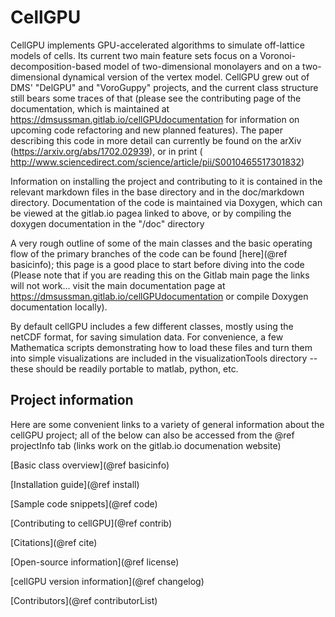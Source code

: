 # CellGPU

CellGPU implements GPU-accelerated algorithms to simulate off-lattice models of cells. Its current
two main feature sets focus on a Voronoi-decomposition-based model of two-dimensional monolayers
and on a two-dimensional dynamical version of the vertex model. CellGPU grew out of DMS'
"DelGPU" and "VoroGuppy" projects, and the current class structure still bears some traces of that
(please see the contributing page of the documentation, which is maintained at
https://dmsussman.gitlab.io/cellGPUdocumentation
for information on upcoming code refactoring and new planned features). The paper describing this
code in more detail can currently be found on the arXiv (https://arxiv.org/abs/1702.02939), or in print (
http://www.sciencedirect.com/science/article/pii/S0010465517301832)

Information on installing the project and contributing to it is contained in the relevant
markdown files in the base directory and in the doc/markdown directory. Documentation of the
code is maintained via Doxygen, which can be viewed at the gitlab.io pagea linked to above, or by compiling
the doxygen documentation in the "/doc" directory

A very rough outline of some of the main classes and the basic operating flow of the primary branches
of the code can be found [here](@ref basicinfo); this page is a good place to start before diving into
the code (Please note that if you are reading this on the Gitlab main page the links will not work...
visit the main documentation page at https://dmsussman.gitlab.io/cellGPUdocumentation or compile
Doxygen documentation locally).

By default cellGPU includes a few different classes, mostly using the netCDF format, for saving simulation
data. For convenience, a few Mathematica scripts demonstrating how to load these files and turn them
into simple visualizations are included in the visualizationTools directory -- these should be readily
portable to matlab, python, etc.


## Project information
Here are some convenient links to a variety of general information about the cellGPU project; all
of the below can also be accessed from the @ref projectInfo tab (links work on the gitlab.io
documenation website)

[Basic class overview](@ref basicinfo)

[Installation guide](@ref install)

[Sample code snippets](@ref code)

[Contributing to cellGPU](@ref contrib)

[Citations](@ref cite)

[Open-source information](@ref license)

[cellGPU version information](@ref changelog)

[Contributors](@ref contributorList)
